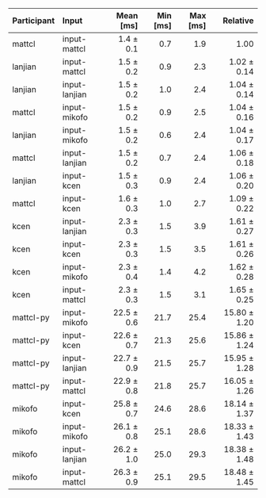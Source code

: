 | Participant | Input | Mean [ms] | Min [ms] | Max [ms] | Relative |
|:---|:---|---:|---:|---:|---:|
| mattcl | input-mattcl | 1.4 ± 0.1 | 0.7 | 1.9 | 1.00 |
| lanjian | input-mattcl | 1.5 ± 0.2 | 0.9 | 2.3 | 1.02 ± 0.14 |
| lanjian | input-lanjian | 1.5 ± 0.2 | 1.0 | 2.4 | 1.04 ± 0.14 |
| mattcl | input-mikofo | 1.5 ± 0.2 | 0.9 | 2.5 | 1.04 ± 0.16 |
| lanjian | input-mikofo | 1.5 ± 0.2 | 0.6 | 2.4 | 1.04 ± 0.17 |
| mattcl | input-lanjian | 1.5 ± 0.2 | 0.7 | 2.4 | 1.06 ± 0.18 |
| lanjian | input-kcen | 1.5 ± 0.3 | 0.9 | 2.4 | 1.06 ± 0.20 |
| mattcl | input-kcen | 1.6 ± 0.3 | 1.0 | 2.7 | 1.09 ± 0.22 |
| kcen | input-lanjian | 2.3 ± 0.3 | 1.5 | 3.9 | 1.61 ± 0.27 |
| kcen | input-kcen | 2.3 ± 0.3 | 1.5 | 3.5 | 1.61 ± 0.26 |
| kcen | input-mikofo | 2.3 ± 0.4 | 1.4 | 4.2 | 1.62 ± 0.28 |
| kcen | input-mattcl | 2.3 ± 0.3 | 1.5 | 3.1 | 1.65 ± 0.25 |
| mattcl-py | input-mikofo | 22.5 ± 0.6 | 21.7 | 25.4 | 15.80 ± 1.20 |
| mattcl-py | input-kcen | 22.6 ± 0.7 | 21.3 | 25.6 | 15.86 ± 1.24 |
| mattcl-py | input-lanjian | 22.7 ± 0.9 | 21.5 | 25.7 | 15.95 ± 1.28 |
| mattcl-py | input-mattcl | 22.9 ± 0.8 | 21.8 | 25.7 | 16.05 ± 1.26 |
| mikofo | input-kcen | 25.8 ± 0.7 | 24.6 | 28.6 | 18.14 ± 1.37 |
| mikofo | input-mikofo | 26.1 ± 0.8 | 25.1 | 28.6 | 18.33 ± 1.43 |
| mikofo | input-lanjian | 26.2 ± 1.0 | 25.0 | 29.3 | 18.38 ± 1.48 |
| mikofo | input-mattcl | 26.3 ± 0.9 | 25.1 | 29.5 | 18.48 ± 1.45 |
